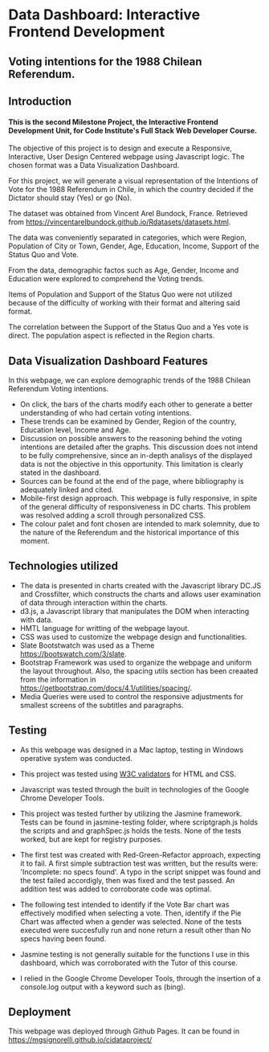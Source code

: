 # Data Dashboard: Interactive Frontend Development

## Voting intentions for the 1988 Chilean Referendum.


## Introduction

#### This is the second Milestone Project, the Interactive Frontend Development Unit, for Code Institute's Full Stack Web Developer Course.

The objective of this project is to design and execute a Responsive, Interactive, User Design Centered webpage using Javascript logic. The chosen format was a Data Visualization Dashboard.

For this project, we will generate a visual representation of the Intentions of Vote for the 1988 Referendum in Chile, in which the country decided if the Dictator should stay (Yes) or go (No). 

The dataset was obtained from Vincent Arel Bundock, France. Retrieved from https://vincentarelbundock.github.io/Rdatasets/datasets.html. 

The data was conveniently separated in categories, which were Region, Population of City or Town, Gender, Age, Education, Income, Support of the Status Quo and Vote. 

From the data, demographic factos such as Age, Gender, Income and Education were explored to comprehend the Voting trends. 

Items of Population and Support of the Status Quo were not utilized because of the difficulty of working with their format and altering said format. 

The correlation between the Support of the Status Quo and a Yes vote is direct. The population aspect is reflected in the Region charts.


## Data Visualization Dashboard Features

In this webpage, we can explore demographic trends of the 1988 Chilean Referendum Voting intentions. 

- On click, the bars of the charts modify each other to generate a better understanding of who had certain voting intentions. 
- These trends can be examined by Gender, Region of the country, Education level, Income and Age. 
- Discussion on possible answers to the reasoning behind the voting intentions are detailed after the graphs. This discussion does not intend to be fully comprehensive, since an in-depth analisys of the displayed data is not the objective in this opportunity. This limitation is clearly stated in the dashboard. 
- Sources can be found at the end of the page, where bibliography is adequately linked and cited.
- Mobile-first design approach. This webpage is fully responsive, in spite of the general difficulty of responsiveness in DC charts. This problem was resolved adding a scroll through personalized CSS.
- The colour palet and font chosen are intended to mark solemnity, due to the nature of the Referendum and the historical importance of this moment.


## Technologies utilized

- The data is presented in charts created with the Javascript library DC.JS and Crossfilter, which constructs the charts and allows user examination of data through interaction within the charts.
- d3.js, a Javascript library that manipulates the DOM when interacting with data.
- HMTL language for writting of the webpage layout.
- CSS was used to customize the webpage design and functionalities.
- Slate Bootstwatch was used as a Theme https://bootswatch.com/3/slate.
- Bootstrap Framework was used to organize the webpage and uniform the layout throughout. Also, the spacing utils section has been creaated from the information in https://getbootstrap.com/docs/4.1/utilities/spacing/.
- Media Queries were used to control the responsive adjustments for smallest screens of the subtitles and paragraphs.

## Testing

- As this webpage was designed in a Mac laptop, testing in Windows operative system was conducted. 
- This project was tested using <a href='https://validator.w3.org/'>W3C validators</a> for HTML and CSS. 
- Javascript was tested through the built in technologies of the Google Chrome Developer Tools. 


- This project was tested further by utilizing the Jasmine framework. Tests can be found in jasmine-testing folder, where scriptgraph.js holds the scripts and and graphSpec.js holds the tests. None of the tests worked, but are kept for registry purposes.
- The first test was created with Red-Green-Refactor approach, expecting it to fail. A first simple subtraction test was written, but the results were: 'Incomplete: no specs found'. A typo in the script snippet was found and the test failed accordigly, then was fixed and the test passed. An addition test was added to corroborate code was optimal. 
- The following test intended to identify if the Vote Bar chart was effectively modified when selecting a vote. Then, identify if the Pie Chart was affected when a gender was selected. None of the tests executed were succesfully run and none return a result other than No specs having been found.

- Jasmine testing is not generally suitable for the functions I use in this dashboard, which was corroborated with the Tutor of this course. 
- I relied in the Google Chrome Developer Tools, through the insertion of a console.log output with a keyword such as (bing). 


## Deployment

This webpage was deployed through Github Pages. It can be found in https://mgsignorelli.github.io/cidataproject/
